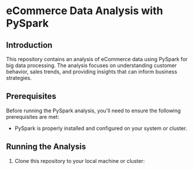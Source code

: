 # eCommerce Data Analysis with PySpark

## Introduction

This repository contains an analysis of eCommerce data using PySpark for big data processing. The analysis focuses on understanding customer behavior, sales trends, and providing insights that can inform business strategies.

## Prerequisites

Before running the PySpark analysis, you'll need to ensure the following prerequisites are met:

- PySpark is properly installed and configured on your system or cluster.

## Running the Analysis

1. Clone this repository to your local machine or cluster:

